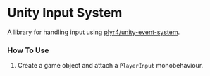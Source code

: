 # Unity Input System

A library for handling input using [plyr4/unity-event-system](https://github.com/plyr4/unity-event-system).

### How To Use

1. Create a game object and attach a `PlayerInput` monobehaviour.